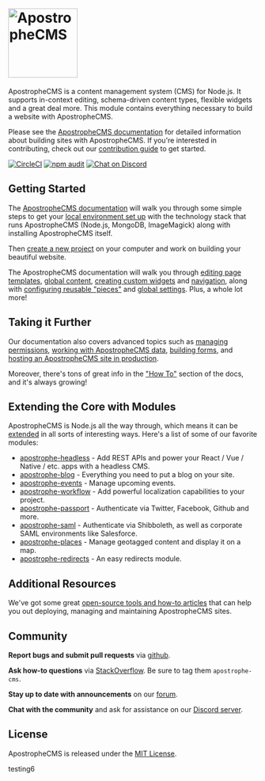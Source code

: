 # [<img src="./ApostropheCMS_logo.png" height="140" title="ApostropheCMS" />](https://apostrophecms.com)

ApostropheCMS is a content management system (CMS) for Node.js. It supports in-context editing, schema-driven content types, flexible widgets and a great deal more. This module contains everything necessary to build a website with ApostropheCMS.

Please see the [ApostropheCMS documentation](https://apostrophecms.org/docs) for detailed information about building sites with ApostropheCMS. If you're interested in contributing, check out our [contribution guide](https://github.com/apostrophecms/apostrophe/blob/master/CONTRIBUTING.md) to get started.

[![CircleCI](https://circleci.com/gh/apostrophecms/apostrophe/tree/master.svg?style=svg)](https://circleci.com/gh/apostrophecms/apostrophe/tree/master)
[<img src="./badges/npm-audit-badge.png" title="npm audit" />](https://docs.npmjs.com/cli/audit)
[![Chat on Discord](https://img.shields.io/discord/517772094482677790.svg)](https://chat.apostrophecms.org)

## Getting Started

The [ApostropheCMS documentation](https://docs.apostrophecms.org/apostrophe/) will walk you through some simple steps to get your [local environment set up](https://docs.apostrophecms.org/apostrophe/tutorials/getting-started/setting-up-your-environment) with the technology stack that runs ApostropheCMS (Node.js, MongoDB, ImageMagick) along with installing ApostropheCMS itself.

Then [create a new project](https://docs.apostrophecms.org/apostrophe/tutorials/getting-started/creating-your-first-project) on your computer and work on building your beautiful website.

The ApostropheCMS documentation will walk you through [editing page templates](https://docs.apostrophecms.org/apostrophe/tutorials/getting-started/editing-page-templates), [global content](https://docs.apostrophecms.org/apostrophe/tutorials/getting-started/global), [creating custom widgets](https://docs.apostrophecms.org/apostrophe/tutorials/getting-started/custom-widgets) and [navigation](https://docs.apostrophecms.org/apostrophe/tutorials/getting-started/building-navigation), along with [configuring reusable "pieces"](https://docs.apostrophecms.org/apostrophe/tutorials/getting-started/reusable-content-with-pieces) and [global settings](https://docs.apostrophecms.org/apostrophe/core-concepts/global-settings/settings). Plus, a whole lot more!

## Taking it Further

Our documentation also covers advanced topics such as [managing permissions](https://docs.apostrophecms.org/apostrophe/tutorials/intermediate/permissions), [working with ApostropheCMS data](https://docs.apostrophecms.org/apostrophe/tutorials/intermediate/model-layer), [building forms](https://docs.apostrophecms.org/apostrophe/tutorials/intermediate/forms), and [hosting an ApostropheCMS site in production](https://docs.apostrophecms.org/apostrophe/tutorials/intermediate/deployment).

Moreover, there's tons of great info in the ["How To"](https://docs.apostrophecms.org/apostrophe/tutorials/howtos) section of the docs, and it's always growing!

## Extending the Core with Modules

ApostropheCMS is Node.js all the way through, which means it can be [extended](https://apostrophecms.com/extend) in all sorts of interesting ways. Here's a list of some of our favorite modules:

* [apostrophe-headless](https://github.com/apostrophecms/apostrophe-headless) - Add REST APIs and power your React / Vue / Native / etc. apps with a headless CMS.
* [apostrophe-blog](https://github.com/apostrophecms/apostrophe-blog) - Everything you need to put a blog on your site.
* [apostrophe-events](https://github.com/apostrophecms/apostrophe-events) - Manage upcoming events.
* [apostrophe-workflow](https://github.com/apostrophecms/apostrophe-workflow) - Add powerful localization capabilities to your project.
* [apostrophe-passport](https://github.com/apostrophecms/apostrophe-passport) - Authenticate via Twitter, Facebook, Github and more.
* [apostrophe-saml](https://github.com/apostrophecms/apostrophe-saml) - Authenticate via Shibboleth, as well as corporate SAML environments like Salesforce.
* [apostrophe-places](https://github.com/apostrophecms/apostrophe-places) - Manage geotagged content and display it on a map.
* [apostrophe-redirects](https://github.com/apostrophecms/apostrophe-redirects) - An easy redirects module.

## Additional Resources
We've got some great [open-source tools and how-to articles](https://docs.apostrophecms.org/apostrophe/howtos/howtos) that can help you out deploying, managing and maintaining ApostropheCMS sites.

## Community

**Report bugs and submit pull requests** via [github](https://github.com/apostrophecms/apostrophe/issues).

**Ask how-to questions** via [StackOverflow](https://stackoverflow.com/questions/tagged/apostrophe-cms). Be sure to tag them `apostrophe-cms`.

**Stay up to date with announcements** on our [forum](https://forum.apostrophecms.org).

**Chat with the community** and ask for assistance on our [Discord server](https://chat.apostrophecms.org).

## License
ApostropheCMS is released under the [MIT License](https://github.com/apostrophecms/apostrophe/blob/master/LICENSE.md).

testing6
